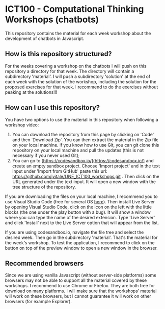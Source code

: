 # ICT100 - Computational Thinking Workshops (chatbots)

This repository contains the material for each week workshop about the development of chatbots in Javascript.

## How is this repository structured?

For the weeks covering a workshop on the chatbots I will push on this repository a directory for that week. The directory will contain a subdirectory 'material'.
I will push a subdirectory 'solution' at the end of each week with the solution of the workshop, including the solution for the proposed exercises for that week. I recommend to do the exercises without peaking at the solutions!!!

## How can I use this repository?

You have two options to use the material in this repository when following a workshop video:

1. You can download the repository from this page by clicking on 'Code' and then 'Download Zip'. You can then extract the material in the Zip file on your local machine. If you know how to use Git, you can git clone this repository on your local machine and pull the updates (this is not necessary if you never used Git);
2. You can go to [https://codesandbox.io/](https://codesandbox.io/) and create an empty sandbox project. Choose 'Import project' and in the text input under 'Import from GitHub' paste this url: https://github.com/jvitale/UNE_ICT100_workshops.git . Then click on the URL generated under the text input. It will open a new window with the tree structure of the repository.

If you are downloading the files on your local machine, I recommend you to use Visual Studio Code (free for several OS [here](https://code.visualstudio.com/?wt.mc_id=vscom_downloads)). Then install Live Server by opening Visual Studio Code, click on the icon on the left with the little blocks (the one under the play button with a bug). It will show a window where you can type the name of the desired extension. Type 'Live Server' and click 'Install' next to the Live Server option that will appear from the list.

If you are using codesandbox.io, navigate the file tree and select the desired week. Then go in the subdirectory 'material'. That's the material for the week's workshop. To test the application, I recommend to click on the button on top of the preview window to open a new window in the browser.

## Recommended browsers

Since we are using vanilla Javascript (without server-side platforms) some browsers may not be able to support all the material covered by these workshops. I recommend to use Chrome or Firefox. They are both free for download on many platforms. I will make sure that the workshops' material will work on these browsers, but I cannot guarantee it will work on other browsers (for example Explorer).

